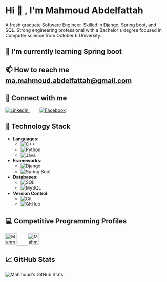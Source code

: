 # Hi 👋 , I'm Mahmoud Abdelfattah


A fresh graduate Software Engineer.
Skilled in Django, Spring boot, and SQL. Strong engineering professional
with a Bachelor's degree focused in Computer science from
October 6 University.


## 🌱 I'm currently learning Spring boot

## 📫 How to reach me ma.mahmoud.abdelfattah@gmail.com

## 👀 Connect with me

<a href="https://www.linkedin.com/in/mahmoud-a-fattah/" target="_blank">
  <img alt="LinkedIn" src="https://img.shields.io/badge/LinkedIn-0077B5?style=for-the-badge&logo=linkedin&logoColor=white" />
</a>
&nbsp; &nbsp; &nbsp; &nbsp;
<a href="https://www.facebook.com/profile.php?id=100004163979509" target="_blank">
  <img alt="Facebook" src="https://img.shields.io/badge/Facebook-1877F2?style=for-the-badge&logo=facebook&logoColor=white" />
</a>

## 💼 Technology Stack 

- **Languages**: 
  - ![C++](https://img.shields.io/badge/-00599C?style=flat-square&logo=cplusplus&logoColor=white)
  - ![Python](https://img.shields.io/badge/-3776AB?style=flat-square&logo=python&logoColor=white)
  - ![Java](https://img.shields.io/badge/java-%23ED8B00.svg?style=flat-square&logo=java&logoColor=white)
- **Frameworks**:
  - ![Django](https://img.shields.io/badge/-092E20?style=flat-square&logo=django&logoColor=white)
  - ![Spring Boot](https://img.shields.io/badge/-6DB33F?style=flat-square&logo=spring&logoColor=white)
- **Databases**:
  - ![SQL](https://img.shields.io/badge/-4479A1?style=flat-square&logo=postgresql&logoColor=white)
  - ![MySQL](https://img.shields.io/badge/-4479A1?style=flat-square&logo=mysql&logoColor=white)
- **Version Control**:
  - ![Git](https://img.shields.io/badge/-F05032?style=flat-square&logo=git&logoColor=white)
  - ![GitHub](https://img.shields.io/badge/-181717?style=flat-square&logo=github&logoColor=white)

    
## 💻 Competitive Programming Profiles

<a href="https://codeforces.com/profile/_Te7a_" target="_blank">
  <img alt="Mahmoud's Codeforces" width="35px" src="https://sta.codeforces.com/s/32079/images/codeforces-vs-coronavirus-65.png" />
&nbsp; &nbsp; &nbsp; &nbsp;
<a href="https://leetcode.com/te7aaaa/" target="_blank">
  <img alt="Mahmoud's LeetCode" width="35px" src="https://upload.wikimedia.org/wikipedia/commons/1/19/LeetCode_logo_black.png" />
</a>

## 📈 GitHub Stats

![Mahmoud's GitHub Stats](https://github-readme-stats.vercel.app/api?username=MahmoudAbdulfattah1&show_icons=true)
